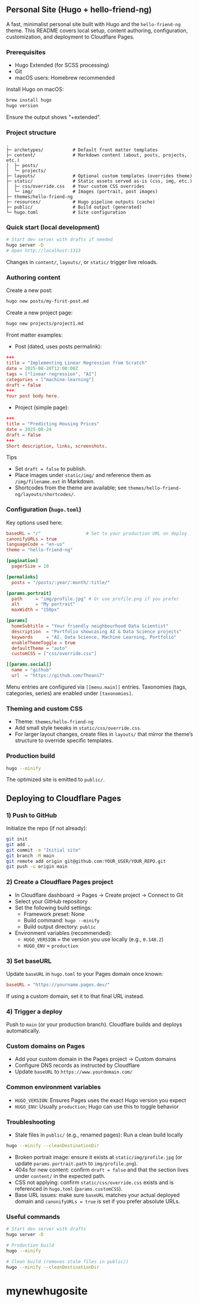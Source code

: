 ## Personal Site (Hugo + hello-friend-ng)

A fast, minimalist personal site built with Hugo and the `hello-friend-ng` theme. This README covers local setup, content authoring, configuration, customization, and deployment to Cloudflare Pages.

### Prerequisites
- Hugo Extended (for SCSS processing)
- Git
- macOS users: Homebrew recommended

Install Hugo on macOS:
```bash
brew install hugo
hugo version
```
Ensure the output shows "+extended".

### Project structure
```
.
├─ archetypes/           # Default front matter templates
├─ content/              # Markdown content (about, posts, projects, etc.)
│  ├─ posts/
│  └─ projects/
├─ layouts/              # Optional custom templates (overrides theme)
├─ static/               # Static assets served as-is (css, img, etc.)
│  ├─ css/override.css   # Your custom CSS overrides
│  └─ img/               # Images (portrait, post images)
├─ themes/hello-friend-ng
├─ resources/            # Hugo pipeline outputs (cache)
├─ public/               # Build output (generated)
└─ hugo.toml             # Site configuration
```

### Quick start (local development)
```bash
# Start dev server with drafts if needed
hugo server -D
# Open http://localhost:1313
```
Changes in `content/`, `layouts/`, or `static/` trigger live reloads.

### Authoring content
Create a new post:
```bash
hugo new posts/my-first-post.md
```
Create a new project page:
```bash
hugo new projects/project1.md
```

Front matter examples:
- Post (dated, uses posts permalink):
```toml
+++
title = "Implementing Linear Regression from Scratch"
date = 2025-08-20T12:00:00Z
tags = ["linear-regression", "AI"]
categories = ["machine-learning"]
draft = false
+++
Your post body here.
```
- Project (simple page):
```toml
+++
title = "Predicting Housing Prices"
date = 2025-08-24
draft = false
+++
Short description, links, screenshots.
```

Tips
- Set `draft = false` to publish.
- Place images under `static/img/` and reference them as `/img/filename.ext` in Markdown.
- Shortcodes from the theme are available; see `themes/hello-friend-ng/layouts/shortcodes/`.

### Configuration (`hugo.toml`)
Key options used here:
```toml
baseURL = "/"                 # Set to your production URL on deploy
canonifyURLs = true
languageCode = "en-us"
theme = "hello-friend-ng"

[pagination]
  pagerSize = 10

[permalinks]
  posts = "/posts/:year/:month/:title/"

[params.portrait]
  path     = "img/profile.jpg" # Or use profile.png if you prefer
  alt      = "My portrait"
  maxWidth = "150px"

[params]
  homeSubtitle = "Your friendly neighbourhood Data Scientist"
  description  = "Portfolio showcasing AI & Data Science projects"
  keywords     = "AI, Data Science, Machine Learning, Portfolio"
  enableThemeToggle = true
  defaultTheme = "auto"
  customCSS = ["css/override.css"]

[[params.social]]
  name = "github"
  url  = "https://github.com/Theani7"
```
Menu entries are configured via `[[menu.main]]` entries. Taxonomies (tags, categories, series) are enabled under `[taxonomies]`.

### Theming and custom CSS
- Theme: `themes/hello-friend-ng`
- Add small style tweaks in `static/css/override.css`.
- For larger layout changes, create files in `layouts/` that mirror the theme’s structure to override specific templates.

### Production build
```bash
hugo --minify
```
The optimized site is emitted to `public/`.

## Deploying to Cloudflare Pages

### 1) Push to GitHub
Initialize the repo (if not already):
```bash
git init
git add .
git commit -m "Initial site"
git branch -M main
git remote add origin git@github.com:YOUR_USER/YOUR_REPO.git
git push -u origin main
```

### 2) Create a Cloudflare Pages project
- In Cloudflare dashboard → Pages → Create project → Connect to Git
- Select your GitHub repository
- Set the following build settings:
  - Framework preset: None
  - Build command: `hugo --minify`
  - Build output directory: `public`
- Environment variables (recommended):
  - `HUGO_VERSION` = the version you use locally (e.g., `0.148.2`)
  - `HUGO_ENV` = `production`

### 3) Set baseURL
Update `baseURL` in `hugo.toml` to your Pages domain once known:
```toml
baseURL = "https://yourname.pages.dev/"
```
If using a custom domain, set it to that final URL instead.

### 4) Trigger a deploy
Push to `main` (or your production branch). Cloudflare builds and deploys automatically.

### Custom domains on Pages
- Add your custom domain in the Pages project → Custom domains
- Configure DNS records as instructed by Cloudflare
- Update `baseURL` to `https://www.yourdomain.com/`

### Common environment variables
- `HUGO_VERSION`: Ensures Pages uses the exact Hugo version you expect
- `HUGO_ENV`: Usually `production`; Hugo can use this to toggle behavior

### Troubleshooting
- Stale files in `public/` (e.g., renamed pages): Run a clean build locally
```bash
hugo --minify --cleanDestinationDir
```
- Broken portrait image: ensure it exists at `static/img/profile.jpg` (or update `params.portrait.path` to `img/profile.png`).
- 404s for new content: confirm `draft = false` and that the section lives under `content/` in the expected path.
- CSS not applying: confirm `static/css/override.css` exists and is referenced in `hugo.toml` (`params.customCSS`).
- Base URL issues: make sure `baseURL` matches your actual deployed domain and `canonifyURLs = true` is set if you prefer absolute URLs.

### Useful commands
```bash
# Start dev server with drafts
hugo server -D

# Production build
hugo --minify

# Clean build (removes stale files in public/)
hugo --minify --cleanDestinationDir
```
# mynewhugosite
